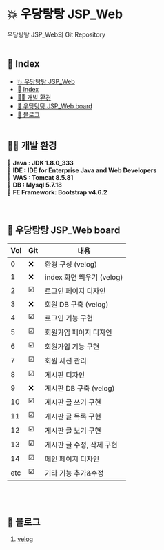 # 💥 우당탕탕 JSP_Web
우당탕탕 JSP_Web의 Git Repository
<br><br>
## 🌈 Index   
* [💥 우당탕탕 JSP_Web  ](#-우당탕탕-JSP_Web)
* [🌈 Index](#-Index)
* [👨‍💻 개발 환경](#-개발-환경)
* [📖 우당탕탕 JSP_Web board](#-우당탕탕-JSP_Web-board)
* [🔗 블로그](#-블로그)
<br><br>
## 👨‍💻 개발 환경
📣 **Java : JDK 1.8.0_333** <br>
📣 **IDE : IDE for Enterprise Java and Web Developers** <br>
📣 **WAS : Tomcat 8.5.81** <br>
📣 **DB : Mysql 5.7.18** <br>
📣 **FE Framework: Bootstrap v4.6.2** <br>
<br><br>
## 📖 우당탕탕 JSP_Web board
| Vol | Git  | 내용 |
| ------ | -- |----------- |
| 0 | ❌ | 환경 구성 (velog)         |
| 1 | ❌ | index 화면 띄우기 (velog) |
| 2 | ☑️ | 로그인 페이지 디자인      |
| 3 | ❌ | 회원 DB 구축 (velog)     |
| 4 | ☑️ | 로그인 기능 구현          |
| 5 | ☑️ |회원가입 페이지 디자인     |
| 6 | ☑️ |회원가입 기능 구현         |
| 7 | ☑️ |회원 세션 관리             |
| 8 | ☑️ |게시판 디자인              |
| 9 | ❌ |게시판 DB 구축 (velog)     |
| 10 | ☑️ |게시판 글 쓰기 구현        |
| 11 | ☑️ |게시판 글 목록 구현        |
| 12 | ☑️ |게시판 글 보기 구현        |
| 13 | ☑️ |게시판 글 수정, 삭제 구현  |
| 14 | ☑️ |메인 페이지 디자인        |
| etc | ☑️ |기타 기능 추가&수정     |

<br><br>
## 🔗 블로그
1. [velog](https://velog.io/@ch_dev)

